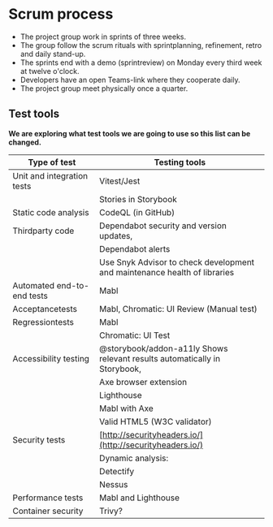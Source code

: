 # Scrum process
- The project group work in sprints of three weeks.
- The group follow the scrum rituals with sprintplanning, refinement, retro and daily stand-up.
- The sprints end with a demo (sprintreview) on Monday every third week at twelve o'clock.
- Developers have an open Teams-link where they cooperate daily.
- The project group meet physically once a quarter.
## Test tools
**We are exploring what test tools we are going to use so this list can be changed.**

| Type of test | Testing tools |
| --- | ----------- |
|Unit and integration tests | Vitest/Jest |
| |Stories in Storybook |
|Static code analysis | CodeQL (in GitHub) |
| Thirdparty code | Dependabot security and version updates,  |
| | Dependabot alerts |
|  | Use Snyk Advisor to check development and maintenance health of libraries |
| Automated end-to-end tests | Mabl|
| Acceptancetests | Mabl, Chromatic: UI Review (Manual test) |
| Regressiontests  | Mabl  |
| |Chromatic: UI Test |
| Accessibility testing |  @storybook/addon-a11ly    Shows relevant results automatically in Storybook,  | 
|  | Axe browser extension |
| |Lighthouse|
| |Mabl with Axe| 
| |Valid HTML5 (W3C validator)  |
| Security tests | [http://securityheaders.io/](http://securityheaders.io/)|
| |Dynamic analysis:  |
| |Detectify | 
| |Nessus  |
| Performance tests | Mabl and Lighthouse |
| Container security | Trivy? |
